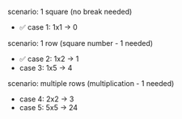 scenario: 1 square (no break needed)

- ✅ case 1: 1x1 -> 0

scenario: 1 row (square number - 1 needed)

- ✅ case 2: 1x2 -> 1
- case 3: 1x5 -> 4

scenario: multiple rows (multiplication - 1 needed)

- case 4: 2x2 -> 3
- case 5: 5x5 -> 24